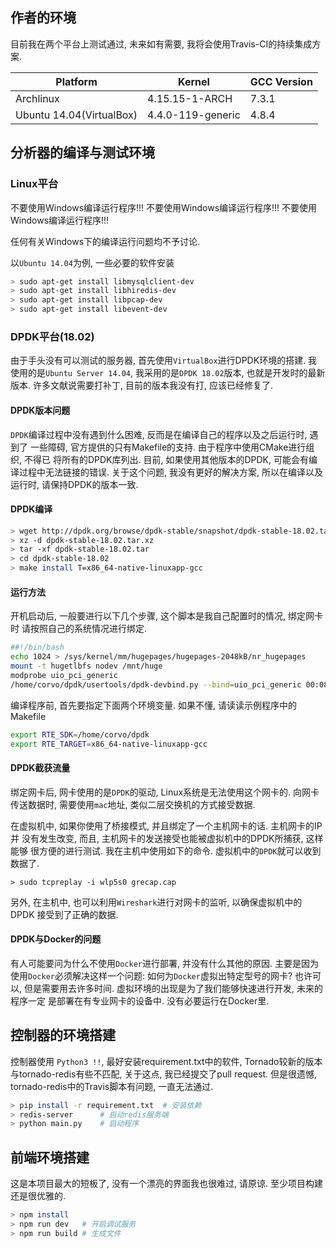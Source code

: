 

## 作者的环境

目前我在两个平台上测试通过, 未来如有需要, 我将会使用Travis-CI的持续集成方案.

| Platform                 | Kernel              | GCC Version |
| ----------------         | ------------------- | -------     |
| Archlinux                | 4.15.15-1-ARCH      | 7.3.1       |
| Ubuntu 14.04(VirtualBox) | 4.4.0-119-generic   | 4.8.4       |


## 分析器的编译与测试环境

### Linux平台

不要使用Windows编译运行程序!!!
不要使用Windows编译运行程序!!!
不要使用Windows编译运行程序!!!

  任何有关Windows下的编译运行问题均不予讨论.

  以`Ubuntu 14.04`为例, 一些必要的软件安装

```bash
> sudo apt-get install libmysqlclient-dev
> sudo apt-get install libhiredis-dev
> sudo apt-get install libpcap-dev
> sudo apt-get install libevent-dev
```

### DPDK平台(18.02)

  由于手头没有可以测试的服务器, 首先使用`VirtualBox`进行DPDK环境的搭建.
我使用的是`Ubuntu Server 14.04`, 我采用的是`DPDK 18.02`版本, 也就是开发时的最新
版本. 许多文献说需要打补丁, 目前的版本我没有打, 应该已经修复了.

#### DPDK版本问题

  `DPDK`编译过程中没有遇到什么困难, 反而是在编译自己的程序以及之后运行时, 遇到了
一些障碍, 官方提供的只有Makefile的支持. 由于程序中使用CMake进行组织, 不得已
将所有的DPDK库列出. 目前, 如果使用其他版本的DPDK, 可能会有编译过程中无法链接的错误.
关于这个问题, 我没有更好的解决方案, 所以在编译以及运行时, 请保持DPDK的版本一致.

#### DPDK编译

```bash
> wget http://dpdk.org/browse/dpdk-stable/snapshot/dpdk-stable-18.02.tar.xz
> xz -d dpdk-stable-18.02.tar.xz
> tar -xf dpdk-stable-18.02.tar
> cd dpdk-stable-18.02
> make install T=x86_64-native-linuxapp-gcc
```

#### 运行方法

  开机启动后, 一般要进行以下几个步骤, 这个脚本是我自己配置时的情况, 绑定网卡时
请按照自己的系统情况进行绑定.

```bash
##!/bin/bash
echo 1024 > /sys/kernel/mm/hugepages/hugepages-2048kB/nr_hugepages
mount -t hugetlbfs nodev /mnt/huge
modprobe uio_pci_generic
/home/corvo/dpdk/usertools/dpdk-devbind.py --bind=uio_pci_generic 00:08.0
```

编译程序前, 首先要指定下面两个环境变量. 如果不懂, 请读读示例程序中的Makefile

```bash
export RTE_SDK=/home/corvo/dpdk
export RTE_TARGET=x86_64-native-linuxapp-gcc
```

#### DPDK截获流量

绑定网卡后, 网卡使用的是`DPDK`的驱动, Linux系统是无法使用这个网卡的. 向网卡
传送数据时, 需要使用`mac`地址, 类似二层交换机的方式接受数据.

在虚拟机中, 如果你使用了桥接模式, 并且绑定了一个主机网卡的话. 主机网卡的IP并
没有发生改变, 而且, 主机网卡的发送接受也能被虚拟机中的DPDK所捕获, 这样能够
很方便的进行测试. 我在主机中使用如下的命令. 虚拟机中的`DPDK`就可以收到数据了.

```
> sudo tcpreplay -i wlp5s0 grecap.cap
```

另外, 在主机中, 也可以利用`Wireshark`进行对网卡的监听, 以确保虚拟机中的DPDK
接受到了正确的数据.

#### DPDK与Docker的问题

  有人可能要问为什么不使用`Docker`进行部署, 并没有什么其他的原因. 主要是因为
使用`Docker`必须解决这样一个问题: 如何为`Docker`虚拟出特定型号的网卡? 也许可以,
但是需要用去许多时间. 虚拟环境的出现是为了我们能够快速进行开发, 未来的程序一定
是部署在有专业网卡的设备中. 没有必要运行在Docker里.


## 控制器的环境搭建

控制器使用 `Python3 !!`, 最好安装requirement.txt中的软件, Tornado较新的版本
与tornado-redis有些不匹配, 关于这点, 我已经提交了pull request. 但是很遗憾,
tornado-redis中的Travis脚本有问题, 一直无法通过.

```bash
> pip install -r requirement.txt  # 安装依赖
> redis-server      # 启动redis服务端
> python main.py    # 启动程序
```

## 前端环境搭建


这是本项目最大的短板了, 没有一个漂亮的界面我也很难过, 请原谅. 至少项目构建
还是很优雅的.

```bash
> npm install
> npm run dev   # 开启调试服务
> npm run build # 生成文件
```

[1]: https://plvision.eu/deploying-intel-dpdk-in-oracle-virtualbox/
[2]: http://sysight.com/index.php?qa=4&qa_1=dpdk%E5%9C%A8virtualbox%E4%B8%AD%E5%AE%89%E8%A3%85%E6%B5%8B%E8%AF%95

